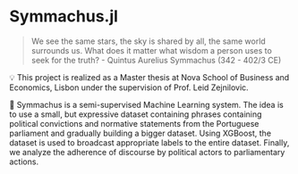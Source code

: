 # Symmachus.jl

> We see the same stars, the sky is shared by all, the same world surrounds us. What does it matter what wisdom a person uses to seek for the truth? - Quintus Aurelius Symmachus (342 - 402/3 CE)

💡 This project is realized as a Master thesis at Nova School of Business and Economics, Lisbon under the supervision of Prof. Leid Zejnilovic. 

📄 Symmachus is a semi-supervised Machine Learning system. The idea is to use a small, but expressive dataset containing phrases containing political convictions and normative statements from the Portuguese parliament and gradually building a bigger dataset. Using XGBoost, the dataset is used to broadcast appropriate labels to the entire dataset. Finally, we analyze the adherence of discourse by political actors to parliamentary actions.


